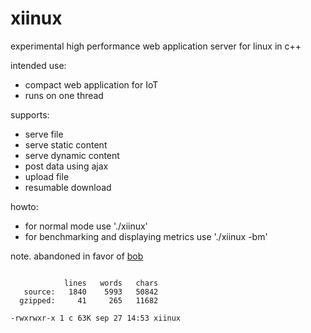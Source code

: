 # xiinux

experimental high performance web application server for linux in c++

intended use:
* compact web application for IoT
* runs on one thread

supports:
* serve file
* serve static content
* serve dynamic content
* post data using ajax
* upload file
* resumable download

howto:
* for normal mode use './xiinux'
* for benchmarking and displaying metrics use './xiinux -bm'

note. abandoned in favor of [bob](https://github.com/calint/bob)

```

            lines   words   chars
   source:   1840    5993   50842
  gzipped:     41     265   11682

-rwxrwxr-x 1 c 63K sep 27 14:53 xiinux

```